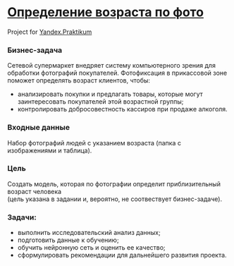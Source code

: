 # [Определение возраста по фото](https://nbviewer.jupyter.org/github/Nanobelka/face_age/blob/main/face_age.ipynb)
Project for [Yandex.Praktikum](https://github.com/Nanobelka/Yandex_Praktikum)

### **Бизнес-задача**

Сетевой супермаркет внедряет систему компьютерного зрения для обработки фотографий покупателей. Фотофиксация в прикассовой зоне поможет определять возраст клиентов, чтобы:

- анализировать покупки и предлагать товары, которые могут заинтересовать покупателей этой возрастной группы;
- контролировать добросовестность кассиров при продаже алкоголя.

### **Входные данные**

Набор фотографий людей с указанием возраста (папка с изображениями и таблица).

### **Цель**

Создать модель, которая по фотографии определит приблизительный возраст человека  
(цель указана в задании и, вероятно, не соотвествует бизнес-задаче).

### **Задачи:**  

- выполнить исследовательский анализ данных;
- подготовить данные к обучению;
- обучить нейронную сеть и оценить ее качество;
- сформулировать рекомендации для дальнейшего развития проекта.
